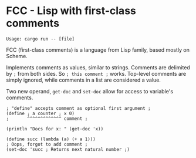 # FCC - Lisp with first-class comments

`Usage: cargo run -- [file]`

FCC (first-class comments) is a language from Lisp family, based mostly on
Scheme.

Implements comments as values, similar to strings. Comments are delimited by `;`
from both sides. So `; this comment ;` works. Top-level comments are simply
ignored, while comments in a list are considered a value.

Two new operand, `get-doc` and `set-doc` allow for access to variable's
comments.

```
; "define" accepts comment as optional first argument ;
(define ; a counter ; x 0)
;       ^^^^^^^^^^^^^ comment ;

(println "Docs for x: " (get-doc 'x))

(define succ (lambda (a) (+ a 1)))
; Oops, forgot to add comment ;
(set-doc 'succ ; Returns next natural number ;)
```

